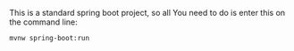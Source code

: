 This is a standard spring boot project, so all You need to do is enter this on the command line:
    
    mvnw spring-boot:run